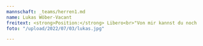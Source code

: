 ```yaml
---
mannschaft: _teams/herren1.md
name: Lukas Wöber-Vacant
freitext: <strong>Position:</strong> Libero<br>"Von mir kannst du noch was lernen!"
foto: "/upload/2022/07/03/lukas.jpg"

---
```

